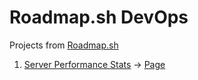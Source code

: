 # Roadmap.sh DevOps 

Projects from [Roadmap.sh](https://roadmap.sh/devops/projects)

1. [Server Performance Stats](1-Server-Performance-Stats) -> [Page](https://roadmap.sh/projects/server-stats)
